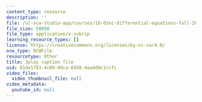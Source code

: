 ```yaml
---
content_type: resource
description: ''
file: /ol-ocw-studio-app/courses/18-03sc-differential-equations-fall-2011/81de17834c099dca04584aa4d9c1ccfc_XDhJ8lVGbl8.srt
file_size: 58898
file_type: application/x-subrip
learning_resource_types: []
license: https://creativecommons.org/licenses/by-nc-sa/4.0/
ocw_type: OCWFile
resourcetype: Other
title: 3play caption file
uid: 81de1783-4c09-9dca-0458-4aa4d9c1ccfc
video_files:
  video_thumbnail_file: null
video_metadata:
  youtube_id: null
---
```

